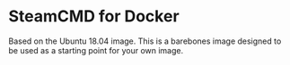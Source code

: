 # SteamCMD for Docker

Based on the Ubuntu 18.04 image. This is a barebones image designed to be used as a starting point for your own image.
